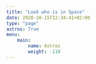 ```yaml
---
title: "Look who is in Space"
date: 2020-10-15T12:34:41+02:00
type: "page"
astros: True
menu: 
    main:
        name: Astros
        weight: -110
---
```



